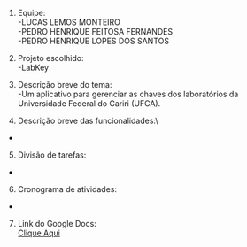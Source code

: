 1. Equipe:\
-LUCAS LEMOS MONTEIRO\
-PEDRO HENRIQUE FEITOSA FERNANDES\
-PEDRO HENRIQUE LOPES DOS SANTOS

2. Projeto escolhido:\
-LabKey


3. Descrição breve do tema:\
-Um aplicativo para gerenciar as chaves dos laboratórios da Universidade Federal do Cariri (UFCA).


4. Descrição breve das funcionalidades:\
-

5. Divisão de tarefas:
-

6. Cronograma de atividades:
-

7. Link do Google Docs: \
[Clique Aqui](https://docs.google.com/document/d/1kkFqvEXjnq9MswoLlgcRTXaT7NjkhXPOMfaUH-7fyiM/edit?usp=sharing)
